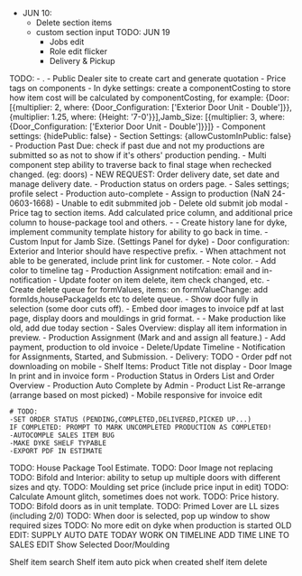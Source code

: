 - JUN 10:
  - Delete section items
  - custom section input
TODO: JUN 19
    -  Jobs edit
    -  Role edit flicker
    -  Delivery & Pickup

TODO: 
    <!-- - Payment Modal in Invoice Edit -->
    <!-- - Add view button to production list -->
    <!-- - Production navigation highlights products -->
    <!-- - Payment Due Date Filter -->
    <!-- - Add due date to production -->
    <!-- - Customer Signature and Employee signature on Packing Slip -->
    <!-- - Production Due today not showing. -->
    <!-- - List Submissions in prod assignment, allow delete submission, edit assignment -->
    - .
    - Public Dealer site to create cart and generate quotation
    - Price tags on components
      - In dyke settings: create a componentCosting to store how item cost will be calculated by componentCosting, for example: {Door: [{multiplier: 2, where: {Door_Configuration: ['Exterior Door Unit - Double']}},{multiplier: 1.25, where: {Height: '7-0'}}],Jamb_Size: [{multiplier: 3, where: {Door_Configuration: ['Exterior Door Unit - Double']}}]}
      - Component settings: {hidePublic: false}
      - Section Settings: {allowCustomInPublic: false}
      - Production Past Due: check if past due and not my productions are submitted so as not to show if it's others' production pending.
    - Multi component step ability to traverse back to final stage when rechecked changed. (eg: doors)
    <!-- - Job edit not showing unit and task list -->
    - NEW REQUEST: Order delivery date, set date and manage delivery date.
    - Production status on orders page.
    <!-- - roles form upgrade -->
    <!-- - NEW REQUEST: Custom sales report: print statement button in customer overview either passed due, or paid, by date. -->
    - Sales settings; profile select
    - Production auto-complete
    - Assign to production (NaN 24-0603-1668)
    <!-- - Job addon on no unit. -->
    - Unable to edit submmited job
    - Delete old submit job modal
    - Price tag to section items. Add calculated price column, and additional price column to house-package tool and others.
    - 
    - Create history lane for dyke, implement community template history for ability to go back in time.
    - Custom Input for Jamb Size. (Settings Panel for dyke)
    - Door configuration: Exterior and Interior should have respective prefix.
    - When attachment not able to be generated, include print link for customer.
    - Note color.
    - Add color to timeline tag
    - Production Assignment notifcation: email and in-notification
    - Update footer on item delete, item check changed, etc.
    - Create delete queue for formValues, items: on formValueChange: add formIds,housePackageIds etc to delete queue.
    <!-- - Add username to note (by pablo) -->
    - Show door fully in selection (some door cuts off).
    - Embed door images to invoice pdf at last page, display doors and mouldings in grid format.
    - 
    - Make production like old, add due today section
    - Sales Overview: display all item information in preview.
    - Production Assignment (Mark and and assign all feature.)
    - Add payment, production to old invoice
    - Delete/Update Timeline
    - Notification for Assignments, Started, and Submission.
    - Delivery: TODO
    - Order pdf not downloading on mobile
    - Shelf Items: Product Title not display
    - Door Image In print and in invoice form
    - Production Status in Orders List and Order Overview
    - Production Auto Complete by Admin
    - Product List Re-arrange (arrange based on most picked)
    - Mobile responsive for invoice edit
    <!-- - Price history. -->






    # TODO:
    -SET ORDER STATUS (PENDING,COMPLETED,DELIVERED,PICKED UP...)
    IF COMPLETED: PROMPT TO MARK UNCOMPLETED PRODUCTION AS COMPLETED!
    -AUTOCOMPLE SALES ITEM BUG
    -MAKE DYKE SHELF TYPABLE
    -EXPORT PDF IN ESTIMATE 

TODO: House Package Tool Estimate.
TODO: Door Image not replacing
TODO: Bifold and Interior: ability to setup up multiple doors with different sizes and qty.
TODO: Moulding set price (include price input in edit)
TODO: Calculate
 Amount glitch, sometimes does not work.
TODO: Price history.
TODO: Bifold doors as in unit template.
TODO: Primed Lover are LL sizes (including 2/0)
TODO: When door is selected, pop up window to show required sizes
TODO: No more edit on dyke when production is started
OLD EDIT: SUPPLY AUTO DATE TODAY
WORK ON TIMELINE
ADD TIME LINE TO SALES EDIT
Show Selected Door/Moulding
<!-- AUTO-COMPLETE PRODUCTION WITH NO SWING -->
<!-- CUSTOM SERVICES -->


Shelf item search
Shelf item auto pick when created
shelf item delete